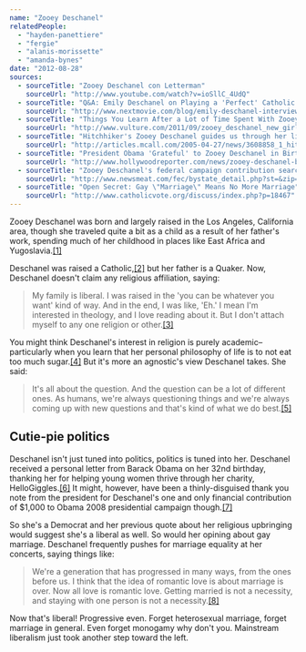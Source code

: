 ```yaml
---
name: "Zooey Deschanel"
relatedPeople:
  - "hayden-panettiere"
  - "fergie"
  - "alanis-morissette"
  - "amanda-bynes"
date: "2012-08-28"
sources:
  - sourceTitle: "Zooey Deschanel con Letterman"
    sourceUrl: "http://www.youtube.com/watch?v=ioSllC_4UdQ"
  - sourceTitle: "Q&A: Emily Deschanel on Playing a 'Perfect' Catholic Lesbian"
    sourceUrl: "http://www.nextmovie.com/blog/emily-deschanel-interview-the-perfect-family/"
  - sourceTitle: "Things You Learn After a Lot of Time Spent With Zooey Deschanel"
    sourceUrl: "http://www.vulture.com/2011/09/zooey_deschanel_new_girl_inter.html"
  - sourceTitle: "Hitchhiker's Zooey Deschanel guides us through her life, the universe and everything"
    sourceUrl: "http://articles.mcall.com/2005-04-27/news/3608858_1_hitchhiker-s-zooey-deschanel-hitchhiker-s-guide-douglas-adams"
  - sourceTitle: "President Obama 'Grateful' to Zooey Deschanel in Birthday Letter"
    sourceUrl: "http://www.hollywoodreporter.com/news/zooey-deschanel-birthday-barack-obama-new-girl-283360"
  - sourceTitle: "Zooey Deschanel's federal campaign contribution search results"
    sourceUrl: "http://www.newsmeat.com/fec/bystate_detail.php?st=&zip=90403&last=Deschanel&first=Zooey"
  - sourceTitle: "Open Secret: Gay \"Marriage\" Means No More Marriage"
    sourceUrl: "http://www.catholicvote.org/discuss/index.php?p=18467"
---
```


Zooey Deschanel was born and largely raised in the Los Angeles, California area, though she traveled quite a bit as a child as a result of her father's work, spending much of her childhood in places like East Africa and Yugoslavia.<a class="source-citation" href="#http://www.youtube.com/watch?v=ioSllC_4UdQ" title="Zooey Deschanel con Letterman">[1]</a>

Deschanel was raised a Catholic,<a class="source-citation" href="#http://www.nextmovie.com/blog/emily-deschanel-interview-the-perfect-family/" title="Q&amp;A: Emily Deschanel on Playing a &apos;Perfect&apos; Catholic Lesbian">[2]</a> but her father is a Quaker. Now, Deschanel doesn't claim any religious affiliation, saying:

>My family is liberal. I was raised in the 'you can be whatever you want' kind of way. And in the end, I was like, 'Eh.' I mean I'm interested in theology, and I love reading about it. But I don't attach myself to any one religion or other.<a class="source-citation" href="#http://www.vulture.com/2011/09/zooey_deschanel_new_girl_inter.html" title="Things You Learn After a Lot of Time Spent With Zooey Deschanel">[3]</a>

You might think Deschanel's interest in religion is purely academic–particularly when you learn that her personal philosophy of life is to not eat too much sugar.<a class="source-citation" href="#http://articles.mcall.com/2005-04-27/news/3608858_1_hitchhiker-s-zooey-deschanel-hitchhiker-s-guide-douglas-adams" title="Hitchhiker&apos;s Zooey Deschanel guides us through her life, the universe and everything">[4]</a> But it's more an agnostic's view Deschanel takes. She said:

>It's all about the question. And the question can be a lot of different ones. As humans, we're always questioning things and we're always coming up with new questions and that's kind of what we do best.<a class="source-citation" href="#http://articles.mcall.com/2005-04-27/news/3608858_1_hitchhiker-s-zooey-deschanel-hitchhiker-s-guide-douglas-adams" title="Hitchhiker&apos;s Zooey Deschanel guides us through her life, the universe and everything">[5]</a>

## 

## Cutie-pie politics

Deschanel isn't just tuned into politics, politics is tuned into her. Deschanel received a personal letter from Barack Obama on her 32nd birthday, thanking her for helping young women thrive through her charity, HelloGiggles.<a class="source-citation" href="#http://www.hollywoodreporter.com/news/zooey-deschanel-birthday-barack-obama-new-girl-283360" title="President Obama &apos;Grateful&apos; to Zooey Deschanel in Birthday Letter">[6]</a> It might, however, have been a thinly-disguised thank you note from the president for Deschanel's one and only financial contribution of $1,000 to Obama 2008 presidential campaign though.<a class="source-citation" href="#http://www.newsmeat.com/fec/bystate_detail.php?st=&zip=90403&last=Deschanel&first=Zooey" title="Zooey Deschanel&apos;s federal campaign contribution search results">[7]</a>

So she's a Democrat and her previous quote about her religious upbringing would suggest she's a liberal as well. So would her opining about gay marriage. Deschanel frequently pushes for marriage equality at her concerts, saying things like:

>We're a generation that has progressed in many ways, from the ones before us. I think that the idea of romantic love is about marriage is over. Now all love is romantic love. Getting married is not a necessity, and staying with one person is not a necessity.<a class="source-citation" href="#http://www.catholicvote.org/discuss/index.php?p=18467" title="Open Secret: Gay &quot;Marriage&quot; Means No More Marriage">[8]</a>

Now that's liberal! Progressive even. Forget heterosexual marriage, forget marriage in general. Even forget monogamy why don't you. Mainstream liberalism just took another step toward the left.